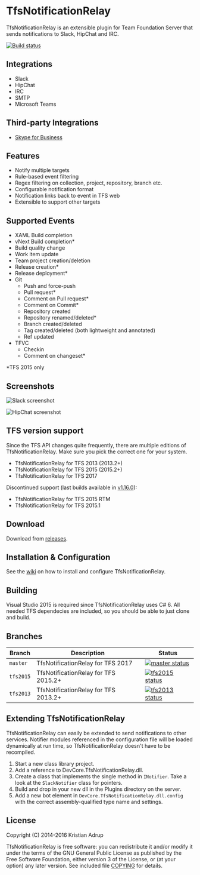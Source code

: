 ﻿# TfsNotificationRelay

TfsNotificationRelay is an extensible plugin for Team Foundation Server that sends notifications to Slack, HipChat and IRC.

[![Build status](https://ci.appveyor.com/api/projects/status/f8tog2tftjbbotmr?svg=true)](https://ci.appveyor.com/project/kria/tfsnotificationrelay)

## Integrations

- Slack
- HipChat
- IRC
- SMTP
- Microsoft Teams

## Third-party Integrations

- [Skype for Business](https://github.com/thomasDOTde/TfsNotificationRelay)

## Features

- Notify multiple targets
- Rule-based event filtering
- Regex filtering on collection, project, repository, branch etc.
- Configurable notification format
- Notification links back to event in TFS web
- Extensible to support other targets

## Supported Events

- XAML Build completion
- vNext Build completion*
- Build quality change
- Work item update
- Team project creation/deletion
- Release creation*
- Release deployment*
- Git
  + Push and force-push
  + Pull request*
  + Comment on Pull request*
  + Comment on Commit*
  + Repository created
  + Repository renamed/deleted*
  + Branch created/deleted
  + Tag created/deleted (both lightweight and annotated)
  + Ref updated
- TFVC
  + Checkin
  + Comment on changeset*

*TFS 2015 only

## Screenshots

![Slack screenshot](https://raw.githubusercontent.com/kria/TfsNotificationRelay/master/slack-notifications.png)

![HipChat screenshot](https://raw.githubusercontent.com/kria/TfsNotificationRelay/master/hipchat-notifications.png)

## TFS version support

Since the TFS API changes quite frequently, there are multiple editions of TfsNotificationRelay. Make sure you pick the correct one for your system.

- TfsNotificationRelay for TFS 2013 (2013.2+)
- TfsNotificationRelay for TFS 2015 (2015.2+)
- TfsNotificationRelay for TFS 2017

Discontinued support (last builds available in [v1.16.0](https://github.com/kria/TfsNotificationRelay/releases/tag/v1.16.0)):

- TfsNotificationRelay for TFS 2015 RTM
- TfsNotificationRelay for TFS 2015.1

## Download

Download from [releases](https://github.com/kria/TfsNotificationRelay/releases).

## Installation & Configuration

See the [wiki](https://github.com/kria/TfsNotificationRelay/wiki)
 on how to install and configure TfsNotificationRelay.

## Building

Visual Studio 2015 is required since TfsNotificationRelay uses C# 6. All needed TFS dependecies are included, so you should be able to just clone and build.

## Branches

Branch     | Description                          | Status
-----------|--------------------------------------|-------
`master`   | TfsNotificationRelay for TFS 2017    | [![master status](https://ci.appveyor.com/api/projects/status/f8tog2tftjbbotmr/branch/master?svg=true)](https://ci.appveyor.com/project/kria/tfsnotificationrelay/branch/master)
`tfs2015`  | TfsNotificationRelay for TFS 2015.2+ | [![tfs2015 status](https://ci.appveyor.com/api/projects/status/f8tog2tftjbbotmr/branch/tfs2015?svg=true)](https://ci.appveyor.com/project/kria/tfsnotificationrelay/branch/tfs2015)
`tfs2013`  | TfsNotificationRelay for TFS 2013.2+ | [![tfs2013 status](https://ci.appveyor.com/api/projects/status/f8tog2tftjbbotmr/branch/tfs2013?svg=true)](https://ci.appveyor.com/project/kria/tfsnotificationrelay/branch/tfs2013)


## Extending TfsNotificationRelay

TfsNotificationRelay can easily be extended to send notifications to other services. Notifier modules referenced in the configuration file will be loaded dynamically at run time, so TfsNotificationRelay doesn't have to be recompiled.

1. Start a new class library project.
2. Add a reference to DevCore.TfsNotificationRelay.dll.
3. Create a class that implements the single method in `INotifier`. Take a look at the `SlackNotifier` class for pointers.
4. Build and drop in your new dll in the Plugins directory on the server.
5. Add a new bot element in `DevCore.TfsNotificationRelay.dll.config` with the correct assembly-qualified type name and settings.

## License

Copyright (C) 2014-2016 Kristian Adrup

TfsNotificationRelay is free software: you can redistribute it and/or modify it under the terms of the GNU General Public License as published by the Free Software Foundation, either version 3 of the License, or (at your option) any later version. See included file [COPYING](COPYING) for details.

